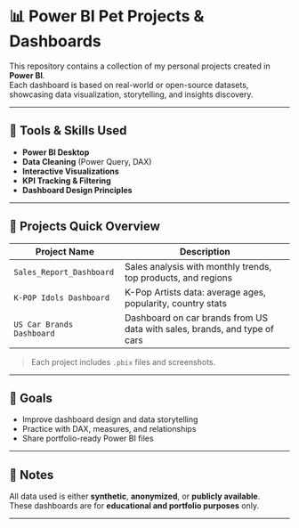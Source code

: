# 📊 Power BI Pet Projects & Dashboards

This repository contains a collection of my personal projects created in **Power BI**.  
Each dashboard is based on real-world or open-source datasets, showcasing data visualization, storytelling, and insights discovery.

---

## 🧰 Tools & Skills Used

- **Power BI Desktop**  
- **Data Cleaning** (Power Query, DAX)  
- **Interactive Visualizations**  
- **KPI Tracking & Filtering**  
- **Dashboard Design Principles**

---

## 📁 Projects Quick Overview 

| Project Name              | Description |
|---------------------------|-------------|
| `Sales_Report_Dashboard`  | Sales analysis with monthly trends, top products, and regions |
| `K-POP Idols Dashboard`  | K-Pop Artists data: average ages, popularity, country stats|
| `US Car Brands Dashboard`  | Dashboard on car brands from US data with sales, brands, and type of cars |

> Each project includes `.pbix` files and screenshots.

---

## 🎯 Goals

- Improve dashboard design and data storytelling  
- Practice with DAX, measures, and relationships  
- Share portfolio-ready Power BI files

---

## 📎 Notes

All data used is either **synthetic**, **anonymized**, or **publicly available**.  
These dashboards are for **educational and portfolio purposes** only.

---

